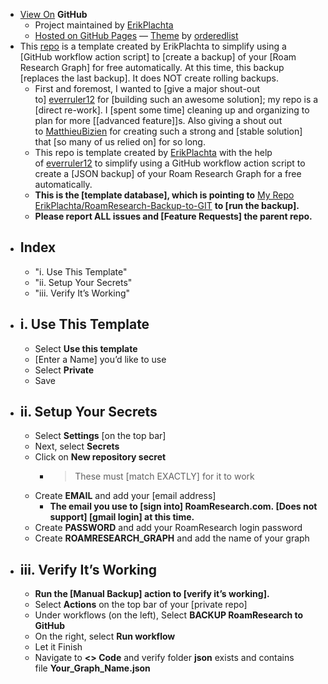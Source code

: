- [View On](https://github.com/ErikPlachta/RoamResearch-Backup-to-GIT-Template) **GitHub**
    - Project maintained by [ErikPlachta](https://github.com/ErikPlachta)
    - [Hosted on GitHub Pages]([[host]]) — [Theme]([[theme]]) by [orderedlist](https://github.com/orderedlist)
- This [repo](https://erikplachta.github.io/RoamResearch-Backup-to-GIT-Template/) is a template created by ErikPlachta to simplify using a [GitHub workflow action script] to [create a backup] of your [Roam Research Graph] for free automatically. At this time, this backup [replaces the last backup]. It does NOT create rolling backups.
    - First and foremost, I wanted to [give a major shout-out to] [everruler12](https://github.com/everruler12) for [building such an awesome solution]; my repo is a [direct re-work]. I [spent some time] cleaning up and organizing to plan for more [[advanced feature]]s. Also giving a shout out to [MatthieuBizien](https://github.com/MatthieuBizien) for creating such a strong and [stable solution] that [so many of us relied on] for so long.
    - This repo is template created by [ErikPlachta](https://erikplachta.github.io/RoamResearch-Backup-to-GIT-Template/www.github.gom/erikplachta) with the help of [everruler12](https://github.com/everruler12) to simplify using a GitHub workflow action script to create a [JSON backup] of your Roam Research Graph for a free automatically. 
    - **This is the [template database], which is pointing to** [My Repo ErikPlachta/RoamResearch-Backup-to-GIT](https://github.com/ErikPlachta/RoamResearch-Backup-to-GIT) **to [run the backup].**
    - __Please report ALL issues and [Feature Requests] the parent repo.__
- ## Index
    - "i. Use This Template"
    - "ii. Setup Your Secrets"
    - "iii. Verify It’s Working"
- ## i. Use This Template
    - Select **Use this template**
    - [Enter a Name] you’d like to use
    - Select **Private**
    - Save
- ## ii. Setup Your Secrets
    - Select **Settings** [on the top bar]
    - Next, select **Secrets**
    - Click on **New repository secret**
        - > These must [match EXACTLY] for it to work
    - Create **EMAIL** and add your [email address]
        - __The email you use to [sign into] RoamResearch.com. [Does not support] [gmail login] at this time.__
    - Create **PASSWORD** and add your RoamResearch login password
    - Create **ROAMRESEARCH_GRAPH** and add the name of your graph
- ## iii. Verify It’s Working
    - **Run the [Manual Backup] action to [verify it’s working].**
    - Select **Actions** on the top bar of your [private repo]
    - Under workflows (on the left), Select **BACKUP RoamResearch to GitHub**
    - On the right, select **Run workflow**
    - Let it Finish
    - Navigate to **<> Code** and verify folder **json** exists and contains file **Your_Graph_Name.json**
